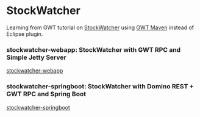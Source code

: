 # StockWatcher

Learning from GWT tutorial on [StockWatcher](http://www.gwtproject.org/doc/latest/tutorial/gettingstarted.html) using [GWT Maven](https://tbroyer.github.io/gwt-maven-plugin/) instead of Eclipse plugin.


### stockwatcher-webapp: StockWatcher with GWT RPC and Simple Jetty Server
[stockwatcher-webapp](https://github.com/lofidewanto/stockwatcher/tree/master/stockwatcher-webapp)

### stockwatcher-springboot: StockWatcher with Domino REST + GWT RPC and Spring Boot
[stockwatcher-springboot](https://github.com/lofidewanto/stockwatcher/tree/master/stockwatcher-springboot)
